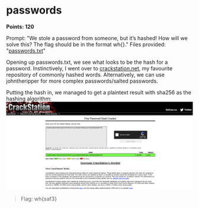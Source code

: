 # passwords
**Points: 120**

Prompt: "We stole a password from someone, but it’s hashed! How will we solve this? The flag should be in the format wh{<flag>}."
Files provided: "[passwords.txt](passwords.txt)"

Opening up passwords.txt, we see what looks to be the hash for a password. 
Instinctively, I went over to [crackstation.net](https://crackstation.net/), my favourite repository of commonly hashed words. 
Alternatively, we can use johntheripper for more complex passwords/salted passwords.

Putting the hash in, we managed to get a plaintext result with sha256 as the hashing algorithm:
![Flag](flag.png)
> Flag: wh{saf3}
